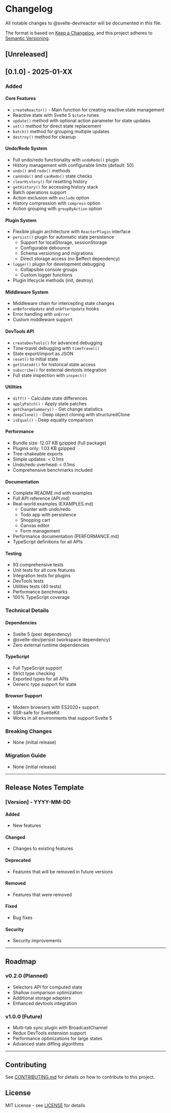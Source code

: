 # Changelog

All notable changes to @svelte-dev/reactor will be documented in this file.

The format is based on [Keep a Changelog](https://keepachangelog.com/en/1.0.0/),
and this project adheres to [Semantic Versioning](https://semver.org/spec/v2.0.0.html).

## [Unreleased]

## [0.1.0] - 2025-01-XX

### Added

#### Core Features
- `createReactor()` - Main function for creating reactive state management
- Reactive state with Svelte 5 `$state` runes
- `update()` method with optional action parameter for state updates
- `set()` method for direct state replacement
- `batch()` method for grouping multiple updates
- `destroy()` method for cleanup

#### Undo/Redo System
- Full undo/redo functionality with `undoRedo()` plugin
- History management with configurable limits (default: 50)
- `undo()` and `redo()` methods
- `canUndo()` and `canRedo()` state checks
- `clearHistory()` for resetting history
- `getHistory()` for accessing history stack
- Batch operations support
- Action exclusion with `exclude` option
- History compression with `compress` option
- Action grouping with `groupByAction` option

#### Plugin System
- Flexible plugin architecture with `ReactorPlugin` interface
- `persist()` plugin for automatic state persistence
  - Support for localStorage, sessionStorage
  - Configurable debounce
  - Schema versioning and migrations
  - Direct storage access (no $effect dependency)
- `logger()` plugin for development debugging
  - Collapsible console groups
  - Custom logger functions
- Plugin lifecycle methods (init, destroy)

#### Middleware System
- Middleware chain for intercepting state changes
- `onBeforeUpdate` and `onAfterUpdate` hooks
- Error handling with `onError`
- Custom middleware support

#### DevTools API
- `createDevTools()` for advanced debugging
- Time-travel debugging with `timeTravel()`
- State export/import as JSON
- `reset()` to initial state
- `getStateAt()` for historical state access
- `subscribe()` for external devtools integration
- Full state inspection with `inspect()`

#### Utilities
- `diff()` - Calculate state differences
- `applyPatch()` - Apply state patches
- `getChangeSummary()` - Get change statistics
- `deepClone()` - Deep object cloning with structuredClone
- `isEqual()` - Deep equality comparison

#### Performance
- Bundle size: 12.07 KB gzipped (full package)
- Plugins only: 1.03 KB gzipped
- Tree-shakeable exports
- Simple updates: < 0.1ms
- Undo/redo overhead: < 0.1ms
- Comprehensive benchmarks included

#### Documentation
- Complete README.md with examples
- Full API reference (API.md)
- Real-world examples (EXAMPLES.md)
  - Counter with undo/redo
  - Todo app with persistence
  - Shopping cart
  - Canvas editor
  - Form management
- Performance documentation (PERFORMANCE.md)
- TypeScript definitions for all APIs

#### Testing
- 93 comprehensive tests
- Unit tests for all core features
- Integration tests for plugins
- DevTools tests
- Utilities tests (40 tests)
- Performance benchmarks
- 100% TypeScript coverage

### Technical Details

#### Dependencies
- Svelte 5 (peer dependency)
- @svelte-dev/persist (workspace dependency)
- Zero external runtime dependencies

#### TypeScript
- Full TypeScript support
- Strict type checking
- Exported types for all APIs
- Generic type support for state

#### Browser Support
- Modern browsers with ES2020+ support
- SSR-safe for SvelteKit
- Works in all environments that support Svelte 5

### Breaking Changes
- None (initial release)

### Migration Guide
- None (initial release)

---

## Release Notes Template

### [Version] - YYYY-MM-DD

#### Added
- New features

#### Changed
- Changes to existing features

#### Deprecated
- Features that will be removed in future versions

#### Removed
- Features that were removed

#### Fixed
- Bug fixes

#### Security
- Security improvements

---

## Roadmap

### v0.2.0 (Planned)
- Selectors API for computed state
- Shallow comparison optimization
- Additional storage adapters
- Enhanced devtools integration

### v1.0.0 (Future)
- Multi-tab sync plugin with BroadcastChannel
- Redux DevTools extension support
- Performance optimizations for large states
- Advanced state diffing algorithms

---

## Contributing

See [CONTRIBUTING.md](../../CONTRIBUTING.md) for details on how to contribute to this project.

## License

MIT License - see [LICENSE](./LICENSE) for details
